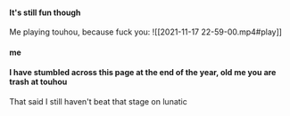 #### It's still fun though
Me playing touhou, because fuck you:
![[2021-11-17 22-59-00.mp4#play]]

#### me

#### I have stumbled across this page at the end of the year, old me you are trash at touhou
That said I still haven't beat that stage on lunatic

